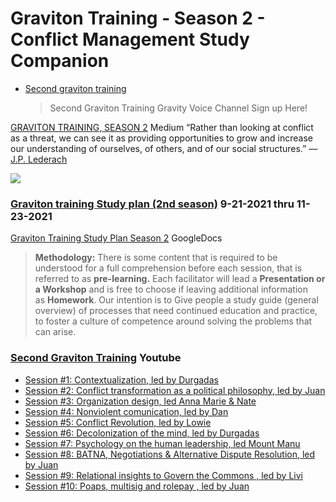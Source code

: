 # Graviton Training - Season 2 - Conflict Management Study Companion 

- [Second graviton training](https://docs.google.com/presentation/d/1jW2zJhU33HpI8WGvMp33VG-OLo6Bn2_ime6TmAD3x8U)
  > Second Graviton Training Gravity Voice Channel Sign up Here!

[GRAVITON TRAINING, SEASON 2](https://medium.com/token-engineering-commons/graviton-training-season-2-8f9817cf404d) Medium
“Rather than looking at conflict as a threat, we can see it as providing opportunities to grow and increase our understanding of ourselves, of others, and of our social structures.” — [J.P. Lederach](https://professorbellreadings.files.wordpress.com/2017/10/the-little-books-of-justice-peacebuilding-john-lederach-the-little-book-of-conflict-transformation-good-books-2014-1.pdf)

![](https://i.imgur.com/CjSkj0b.png)

### [Graviton training Study plan (2nd season)](https://forum.tecommons.org/t/second-graviton-training-study-plan/607) 9-21-2021 thru 11-23-2021

[Graviton Training Study Plan Season 2](https://docs.google.com/document/d/1txyn1dND8xG_ofNG_rxRzvNuBfGl3j20w9Au5N8kq0E/edit) GoogleDocs

> **Methodology:** There is some content that is required to be understood for a full comprehension before each session, that is referred to as **pre-learning.** Each facilitator will lead a **Presentation or a Workshop** and is free to choose if leaving additional information as **Homework**. Our intention is to Give people a study guide (general overview) of processes that need continued education and practice, to foster a culture of competence around solving the problems that can arise.


### [Second Graviton Training](https://www.youtube.com/playlist?list=PLusWL9gf0FIR0H9kyss3Dotwx7Mjr2p_h) Youtube
* [Session #1: Contextualization, led by Durgadas](https://www.youtube.com/watch?v=D7rq_QZ3D0U&list=PLusWL9gf0FIR0H9kyss3Dotwx7Mjr2p_h&index=1)
* [Session #2: Conflict transformation as a political philosophy, led by Juan](https://www.youtube.com/watch?v=s-5FHo-bPtI&list=PLusWL9gf0FIR0H9kyss3Dotwx7Mjr2p_h&index=2)
* [Session #3: Organization design, led Anna Marie & Nate](https://www.youtube.com/watch?v=RJHPStgQoIw&list=PLusWL9gf0FIR0H9kyss3Dotwx7Mjr2p_h&index=3)
* [Session #4: Nonviolent comunication, led by Dan](https://www.youtube.com/watch?v=f9hroSJ2mMw&list=PLusWL9gf0FIR0H9kyss3Dotwx7Mjr2p_h&index=4)
* [Session #5: Conflict Revolution, led by Lowie](https://www.youtube.com/watch?v=CdyyLDHcoBQ&list=PLusWL9gf0FIR0H9kyss3Dotwx7Mjr2p_h&index=5)
* [Session #6: Decolonization of the mind, led by Durgadas](https://www.youtube.com/watch?v=qqktzC-Wrv0&list=PLusWL9gf0FIR0H9kyss3Dotwx7Mjr2p_h&index=6)
* [Session #7: Psychology on the human leadership, led Mount Manu](https://www.youtube.com/watch?v=FxJcs6QlfTg&list=PLusWL9gf0FIR0H9kyss3Dotwx7Mjr2p_h&index=7)
* [Session #8: BATNA, Negotiations & Alternative Dispute Resolution, led by Juan](https://www.youtube.com/watch?v=s-S-Vgt5X_I&list=PLusWL9gf0FIR0H9kyss3Dotwx7Mjr2p_h&index=8)
* [Session #9: Relational insights to Govern the Commons , led by Livi](https://www.youtube.com/watch?v=xS3wgHnWCWs&list=PLusWL9gf0FIR0H9kyss3Dotwx7Mjr2p_h&index=9)
* [Session #10: Poaps, multisig and rolepay , led by Juan](https://www.youtube.com/watch?v=brUeK4313G8&list=PLusWL9gf0FIR0H9kyss3Dotwx7Mjr2p_h&index=10)



